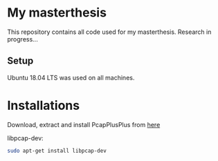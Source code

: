 # My masterthesis

This repository contains all code used for my masterthesis. Research in progress...

## Setup
Ubuntu 18.04 LTS was used on all machines.

# Installations
Download, extract and install PcapPlusPlus from [here](https://github.com/seladb/PcapPlusPlus/releases/tag/v19.04)

libpcap-dev:
```bash
sudo apt-get install libpcap-dev
```
